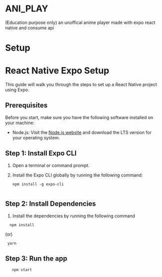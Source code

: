 # ANI_PLAY
(Education purpose only) an unoffical anime player made with expo react native and consume api 
# Setup
# React Native Expo Setup

This guide will walk you through the steps to set up a React Native project using Expo.

## Prerequisites

Before you start, make sure you have the following software installed on your machine:

- Node.js: Visit the [Node.js website](https://nodejs.org) and download the LTS version for your operating system.

## Step 1: Install Expo CLI

1. Open a terminal or command prompt.

2. Install the Expo CLI globally by running the following command:

   ```shell
   npm install -g expo-cli
   
   
## Step 2: Install Dependencies

1. Install the dependencies by running the following command

 ```shell
   npm install
 ```
 (or)
 
  ```shell
   yarn
 ```
  
## Step 3: Run the app

```shell
   npm start
 ```

